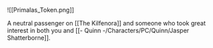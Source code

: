 ![[Primalas_Token.png]]

A neutral passenger on [[The Kilfenora]] and someone who took great interest in both you and [[- Quinn -/Characters/PC/Quinn/Jasper Shatterborne]].